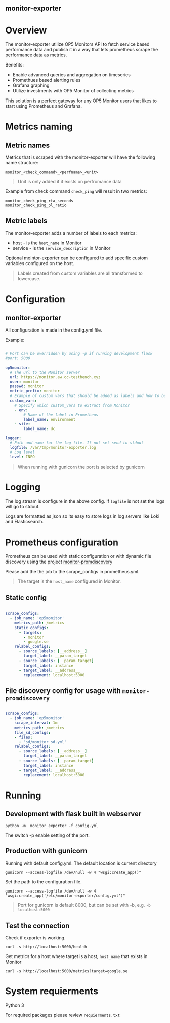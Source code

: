 monitor-exporter
-----------------------

# Overview 

The monitor-exporter utilize OP5 Monitors API to fetch service based performance data and publish it in a way that lets prometheus scrape the 
performance data as metrics.

Benefits:

- Enable advanced queries and aggregation on timeseries
- Promethues based alerting rules 
- Grafana graphing
- Utilize investments with OP5 Monitor of collecting metrics 

This solution is a perfect gateway for any OP5 Monitor users that likes to start using Prometheus and Grafana.

# Metrics naming
## Metric names
Metrics that is scraped with the monitor-exporter will have the following name structure:
 
    monitor_<check_command>_<perfname>_<unit>

> Unit is only added if it exists on perfromance data

Example from check command `check_ping` will result in two metrics: 
    
    monitor_check_ping_rta_seconds
    monitor_check_ping_pl_ratio
## Metric labels
The monitor-exporter adds a number of labels to each metrics: 

- host - is the `host_name` in Monitor
- service - is the `service_description` in Monitor

Optional mointor-exporter can be configured to add specific custom variables configured on the host. 

> Labels created from custom variables are all transformed to lowercase. 


# Configuration
## monitor-exporter
All configuration is made in the config.yml file.

Example:
```yaml

# Port can be overridden by using -p if running development flask
#port: 5000

op5monitor:
  # The url to the Monitor server
  url: https://monitor.aw.oc-testbench.xyz
  user: monitor
  passwd: monitor
  metric_prefix: monitor
  # Example of custom vars that should be added as labels and how to be translated
  custom_vars:
    # Specify which custom_vars to extract from Monitor
    - env:
        # Name of the label in Prometheus
        label_name: environment
    - site:
        label_name: dc

logger:
  # Path and name for the log file. If not set send to stdout
  logfile: /var/tmp/monitor-exporter.log
  # Log level
  level: INFO

```

> When running with gunicorn the port is selected by gunicorn

# Logging
The log stream is configure in the above config. If `logfile` is not set the logs will go to stdout.

Logs are formatted as json so its easy to store logs in log servers like Loki and Elasticsearch. 

# Prometheus configuration
Prometheus can be used with static configuration or with dynamic file discovery using the project [monitor-promdiscovery](https://bitbucket.org/opsdis/monitor-promdiscovery)

Please add the the job to the scrape_configs in prometheus.yml.

> The target is the `host_name` configured in Monitor.

## Static config
```yaml

scrape_configs:
  - job_name: 'op5monitor'
    metrics_path: /metrics
    static_configs:
      - targets:
        - monitor
        - google.se
    relabel_configs:
      - source_labels: [__address__]
        target_label: __param_target
      - source_labels: [__param_target]
        target_label: instance
      - target_label: __address__
        replacement: localhost:5000

```

## File discovery config for usage with `monitor-promdiscovery`

```yaml

scrape_configs:
  - job_name: 'op5monitor'
    scrape_interval: 1m
    metrics_path: /metrics
    file_sd_configs:
    - files:
      - 'sd/monitor_sd.yml'
    relabel_configs:
      - source_labels: [__address__]
        target_label: __param_target
      - source_labels: [__param_target]
        target_label: instance
      - target_label: __address__
        replacement: localhost:5000

```


# Running
## Development with flask built in webserver 

    python -m  monitor_exporter -f config.yml

The switch -p enable setting of the port.
    
## Production with gunicorn 
Running with default config.yml. The default location is current directory

    gunicorn --access-logfile /dev/null -w 4 "wsgi:create_app()"
    
Set the path to the configuration file.

    gunicorn --access-logfile /dev/null -w 4 "wsgi:create_app('/etc/monitor-exporter/config.yml')" 

> Port for gunicorn is default 8000, but can be set with -b, e.g. `-b localhost:5000`

## Test the connection 

Check if exporter is working. 

    curl -s http://localhost:5000/health

Get metrics for a host where target is a host, `host_name` that exists in Monitor

    curl -s http://localhost:5000/metrics?target=google.se

# System requierments
Python 3

For required packages please review `requierments.txt` 
